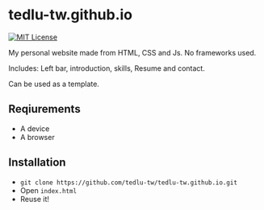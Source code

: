 # tedlu-tw.github.io

[![MIT License](http://img.shields.io/badge/license-MIT-blue.svg?style=flat)](LICENSE)

My personal website made from HTML, CSS and Js. No frameworks used.

Includes: Left bar, introduction, skills, Resume and contact.

Can be used as a template.

## Reqiurements
- A device
- A browser

## Installation
- `git clone https://github.com/tedlu-tw/tedlu-tw.github.io.git`
- Open `index.html`
- Reuse it!
